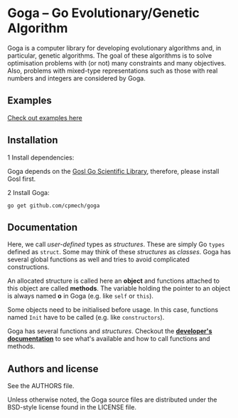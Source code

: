 # Goga &ndash; Go Evolutionary/Genetic Algorithm

Goga is a computer library for developing evolutionary algorithms and, in particular, genetic
algorithms. The goal of these algorithms is to solve optimisation problems with (or not) many
constraints and many objectives. Also, problems with mixed-type representations such as those with
real numbers and integers are considered by Goga.



## Examples

[Check out examples here](https://github.com/cpmech/goga/blob/master/examples/README.md)



## Installation

1 Install dependencies:

Goga depends on the [Gosl Go Scientific Library](https://github.com/cpmech/gosl), therefore, please
install Gosl first.

2 Install Goga:

```
go get github.com/cpmech/goga
```


## Documentation

Here, we call _user-defined_ types as _structures_. These are simply Go `types` defined as `struct`.
Some may think of these _structures_ as _classes_. Goga has several global functions as well and
tries to avoid complicated constructions.

An allocated structure is called here an **object** and functions attached to this object are called
**methods**. The variable holding the pointer to an object is always named **o** in Goga (e.g.
like `self` or `this`).

Some objects need to be initialised before usage. In this case, functions named `Init` have to be
called (e.g. like `constructors`).

Goga has several functions and _structures_. Checkout the **[developer's
documentation](http://rawgit.com/cpmech/goga/master/doc/index.html)** to see what's available and
how to call functions and methods.




## Authors and license

See the AUTHORS file.

Unless otherwise noted, the Goga source files are distributed under the BSD-style license found in the LICENSE file.
